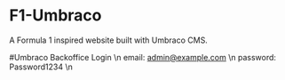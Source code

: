 # F1-Umbraco
A Formula 1 inspired website built with Umbraco CMS.

#Umbraco Backoffice Login \n
email: admin@example.com \n
password: Password1234 \n
